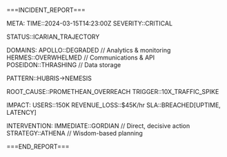 ===INCIDENT_REPORT===

META:
  TIME::2024-03-15T14:23:00Z
  SEVERITY::CRITICAL
  
STATUS::ICARIAN_TRAJECTORY

DOMAINS:
  APOLLO::DEGRADED       // Analytics & monitoring 
  HERMES::OVERWHELMED    // Communications & API
  POSEIDON::THRASHING    // Data storage

PATTERN::HUBRIS→NEMESIS

ROOT_CAUSE::PROMETHEAN_OVERREACH
TRIGGER::10X_TRAFFIC_SPIKE

IMPACT:
  USERS::150K
  REVENUE_LOSS::$45K/hr
  SLA::BREACHED[UPTIME, LATENCY]

INTERVENTION:
  IMMEDIATE::GORDIAN    // Direct, decisive action
  STRATEGY::ATHENA      // Wisdom-based planning

===END_REPORT===